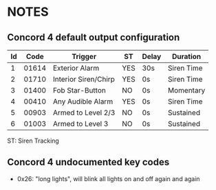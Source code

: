 NOTES
=====

## Concord 4 default output configuration

Id | Code | Trigger              | ST  | Delay | Duration
---|------|----------------------|-----|-------|---------------
1  |01614 | Exterior Alarm       | YES | 30s   | Siren Time
2  |01710 | Interior Siren/Chirp | YES | 0s    | Siren Time
3  |01400 | Fob Star-Button      | NO  | 0s    | Momentary
4  |00410 | Any Audible Alarm    | YES | 0s    | Siren Time
5  |00903 | Armed to Level 2/3   | NO  | 0s    | Sustained
6  |01003 | Armed to Level 3     | NO  | 0s    | Sustained

ST: Siren Tracking

## Concord 4 undocumented key codes

* 0x26: "long lights", will blink all lights on and off again and again
